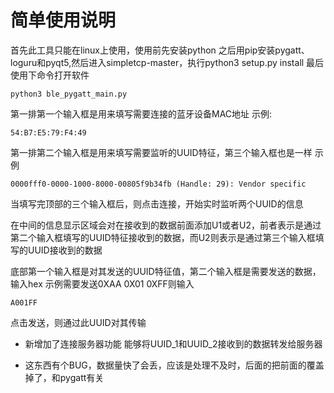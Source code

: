 # 简单使用说明
首先此工具只能在linux上使用，使用前先安装python
之后用pip安装pygatt、loguru和pyqt5,然后进入simpletcp-master，执行python3 setup.py install
最后使用下命令打开软件
```
python3 ble_pygatt_main.py
```

第一排第一个输入框是用来填写需要连接的蓝牙设备MAC地址
示例: 
```
54:B7:E5:79:F4:49
```
第一排第二个输入框是用来填写需要监听的UUID特征，第三个输入框也是一样
示例
```
0000fff0-0000-1000-8000-00805f9b34fb (Handle: 29): Vendor specific
```
当填写完顶部的三个输入框后，则点击连接，开始实时监听两个UUID的信息

在中间的信息显示区域会对在接收到的数据前面添加U1或者U2，前者表示是通过第二个输入框填写的UUID特征接收到的数据，而U2则表示是通过第三个输入框填写的UUID接收到的数据

底部第一个输入框是对其发送的UUID特征值，第二个输入框是需要发送的数据，输入hex
示例需要发送0XAA 0X01 0XFF则输入
```
A001FF
```
点击发送，则通过此UUID对其传输

* 新增加了连接服务器功能
能够将UUID_1和UUID_2接收到的数据转发给服务器

* 这东西有个BUG，数据量快了会丢，应该是处理不及时，后面的把前面的覆盖掉了，和pygatt有关
